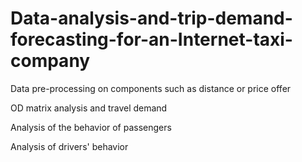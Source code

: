 # Data-analysis-and-trip-demand-forecasting-for-an-Internet-taxi-company
Data pre-processing on components such as distance or price offer

OD matrix analysis and travel demand

Analysis of the behavior of passengers

Analysis of drivers' behavior
